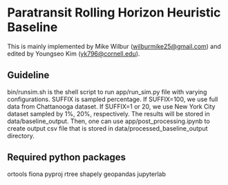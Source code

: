# Paratransit Rolling Horizon Heuristic Baseline

This is mainly implemented by Mike Wilbur (wilburmike25@gmail.com) and edited by Youngseo Kim (yk796@cornell.edu). 

## Guideline 
bin/runsim.sh is the shell script to run app/run_sim.py file with varying configurations. SUFFIX is sampled percentage. If SUFFIX=100, we use full data from Chattanooga dataset. If SUFFIX=1 or 20, we use New York City dataset sampled by 1%, 20%, respectively. The results will be stored in data/baseline_output. Then, one can use app/post_processing.ipynb to create output csv file that is stored in data/processed_baseline_output directory. 


## Required python packages

ortools
fiona
pyproj
rtree
shapely
geopandas
jupyterlab
